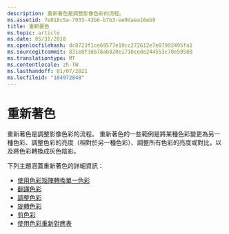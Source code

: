 ```yaml
---
description: 重新著色是調整影像色彩的流程。
ms.assetid: 7e018c5a-7933-43b6-b7b3-ee9daea16eb9
title: 重新著色
ms.topic: article
ms.date: 05/31/2018
ms.openlocfilehash: dc8723f1ce69577e19cc272612e7e07992495fa1
ms.sourcegitcommit: 831e8f3db78ab820e1710cede244553c70e50500
ms.translationtype: MT
ms.contentlocale: zh-TW
ms.lasthandoff: 01/07/2021
ms.locfileid: "104972848"
---
```

# <a name="recoloring"></a>重新著色

重新著色是調整影像色彩的流程。 重新著色的一些範例是將某種色彩變更為另一種色彩、調整色彩的亮度（相對於另一種色彩）、調整所有色彩的亮度或對比，以及將色彩轉換成灰色陰影。

下列主題涵蓋重新著色的詳細資訊：

-   [使用色彩矩陣轉換單一色彩](-gdiplus-using-a-color-matrix-to-transform-a-single-color-use.md)
-   [翻譯色彩](-gdiplus-translating-colors-use.md)
-   [調整色彩](-gdiplus-scaling-colors-use.md)
-   [旋轉色彩](-gdiplus-rotating-colors-use.md)
-   [剪色彩](-gdiplus-shearing-colors-use.md)
-   [使用色彩重新對應表](-gdiplus-using-a-color-remap-table-use.md)

 

 



